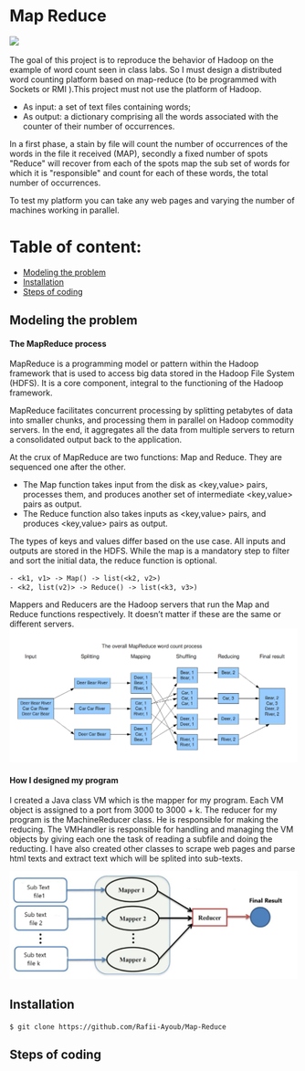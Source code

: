 # Map Reduce

![](https://forthebadge.com/images/badges/made-with-java.svg) 


The goal of this project is to reproduce the behavior of Hadoop on the example of
word count seen in class labs. So I must design a distributed word counting platform
based on map-reduce (to be programmed with Sockets or RMI ).This project must not use the platform of
Hadoop. 

- As input:  a set of text files containing words; 
- As output: a dictionary comprising all the words associated with the counter of their number of occurrences.
  
In a first phase, a stain by
file will count the number of occurrences of the words in the file it
received (MAP), secondly a fixed number of spots
"Reduce" will recover from each of the spots map the sub
set of words for which it is "responsible" and count for
each of these words, the total number of occurrences.

To test my platform you can take any web pages
and varying the number of machines
working in parallel.


 
# Table of content: 

- [ Modeling the problem]( #Modeling-the-problem)
- [ Installation]( #Installation)
- [ Steps of coding]( #Steps-of-coding)

## Modeling the problem

#### The MapReduce process 

MapReduce is a programming model or pattern within the Hadoop framework that is used to access big data stored in the Hadoop File System (HDFS). It is a core component, integral to the functioning of the Hadoop framework.

MapReduce facilitates concurrent processing by splitting petabytes of data into smaller chunks, and processing them in parallel on Hadoop commodity servers. In the end, it aggregates all the data from multiple servers to return a consolidated output back to the application.


At the crux of MapReduce are two functions: Map and Reduce. They are sequenced one after the other.

- The Map function takes input from the disk as <key,value> pairs, processes them, and produces another set of intermediate <key,value> pairs as output.
- The Reduce function also takes inputs as <key,value> pairs, and produces <key,value> pairs as output.

The types of keys and values differ based on the use case. All inputs and outputs are stored in the HDFS. While the map is a mandatory step to filter and sort the initial data, the reduce function is optional.

```
- <k1, v1> -> Map() -> list(<k2, v2>)
- <k2, list(v2)> -> Reduce() -> list(<k3, v3>)
```

Mappers and Reducers are the Hadoop servers that run the Map and Reduce functions respectively. It doesn’t matter if these are the same or different servers.
![](images/mapreduce-.png)

#### How I designed my program

I created a Java class VM which is the mapper for my program. Each VM object is assigned to a port from 3000 to 3000 + k.
The reducer for my program is the MachineReducer class. He is responsible for making the reducing. The VMHandler is responsible for handling and managing the VM objects by giving each one the task of reading a subfile and doing the reducting. I have also created other classes to scrape web pages and parse html texts and extract text which will be splited into sub-texts.

![](images/MapReduce.png)


## Installation 


```
$ git clone https://github.com/Rafii-Ayoub/Map-Reduce

```

## Steps of coding

